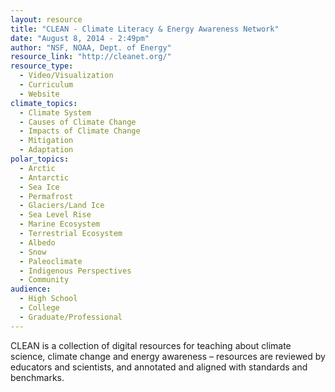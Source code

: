 ```yaml
---
layout: resource
title: "CLEAN - Climate Literacy & Energy Awareness Network"
date: "August 8, 2014 - 2:49pm"
author: "NSF, NOAA, Dept. of Energy"
resource_link: "http://cleanet.org/"
resource_type:
  - Video/Visualization
  - Curriculum
  - Website
climate_topics:
  - Climate System
  - Causes of Climate Change
  - Impacts of Climate Change
  - Mitigation
  - Adaptation
polar_topics:
  - Arctic
  - Antarctic
  - Sea Ice
  - Permafrost
  - Glaciers/Land Ice
  - Sea Level Rise
  - Marine Ecosystem
  - Terrestrial Ecosystem
  - Albedo
  - Snow
  - Paleoclimate
  - Indigenous Perspectives
  - Community
audience:
  - High School
  - College
  - Graduate/Professional
---
```


CLEAN is a collection of digital resources for teaching about climate science, climate change and energy awareness – resources are reviewed by educators and scientists, and annotated and aligned with standards and benchmarks.